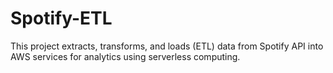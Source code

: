 # Spotify-ETL
This project extracts, transforms, and loads (ETL) data from Spotify API into AWS services for analytics using serverless computing.
